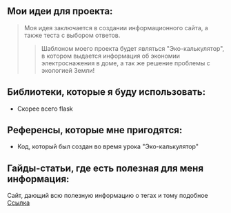 ## Мои идеи для проекта:
> Моя идея заключается в создании информационного сайта, а также теста с выбором ответов.
>> Шаблоном моего проекта будет являться "Эко-калькулятор", в котором выдается информация об экономии электроснажения в доме, а так же решение проблемы с экологией Земли!

## Библиотеки, которые я буду использовать:
- Скорее всего flask

## Референсы, которые мне пригодятся:
- Код, который был создан во время урока "Эко-калькулятор"

## Гайды-статьи, где есть полезная для меня информация:
Сайт, дающий всю полезную информацию о тегах и тому подобное [Ссылка](developer.mozilla.org)
